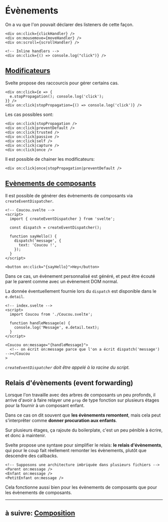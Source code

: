 # Évènements

On a vu que l'on pouvait déclarer des listeners de cette façon.

```svelte
<div on:click={clickHandler} />
<div on:mousemove={moveHandler} />
<div on:scroll={scrollHandler} />

<!-- Inline handlers -->
<div on:click={() => console.log("click")} />
```

## [Modificateurs](https://svelte.dev/tutorial/event-modifiers)

Svelte propose des raccourcis pour gérer certains cas.

```svelte
<div on:click={e => {
  e.stopPropagation(); console.log('click');
}} />
<div on:click|stopPropagation={() => console.log('click')} />
```

Les cas possibles sont:

```svelte
<div on:click|stopPropagation />
<div on:click|preventDefault />
<div on:click|trusted />
<div on:click|passive />
<div on:click|self />
<div on:click|capture />
<div on:click|once />
```

Il est possible de chainer les modificateurs:

```svelte
<div on:click|once|stopPropagation|preventDefault />
```

## [Evènements de composants](https://svelte.dev/tutorial/component-events)

Il est possible de générer des évènements de composants via `createEventDispatcher`.

```svelte
<!-- Coucou.svelte -->
<script>
  import { createEventDispatcher } from 'svelte';

  const dispatch = createEventDispatcher();

  function sayHello() {
    dispatch('message', {
      text: 'Coucou !',
    });
  }
</script>

<button on:click="{sayHello}">Hey</button>
```

Dans ce cas, un évènement personnalisé est généré, et peut être écouté par le parent comme avec un évènement DOM normal.

La donnée éventuellement fournie lors du `dispatch` est disponible dans le `e.detail`.

```svelte
<!-- index.svelte -->
<script>
  import Coucou from './Coucou.svelte';

  function handleMessage(e) {
    console.log('Message', e.detail.text);
  }
</script>

<Coucou on:message="{handleMessage}">
  <!-- on écrit on:message parce que l'on a écrit dispatch('message') --></Coucou
>
```

_`createEventDispatcher` doit être appelé à la racine du script._

## Relais d'évènements (event forwarding)

Lorsque l'on travaille avec des arbres de composants un peu profonds, il arrive d'avoir à faire relayer une `prop` de type fonction sur plusieurs étages pour la fournir à un composant enfant.

Dans ce cas on dit souvent que **les évènements remontent**, mais cela peut s'interprêter comme **donner procuration aux enfants**.

Sur plusieurs étages, ça rajoute du boilerplate, c'est un peu pénible à écrire, et donc à maintenir.

Svelte propose une syntaxe pour simplifier le relais: **le relais d'évènements**, qui pour le coup fait réellement remonter les évènements, plutôt que descendre des callbacks.

```svelte
<!-- Supposons une architecture imbriquée dans plusieurs fichiers -->
<Parent on:message />
<Enfant on:message />
<PetitEnfant on:message />
```

Cela fonctionne aussi bien pour les évènements de composants que pour les évènements de composants.

---

## à suivre: [Composition](./3-3_slots.md)
